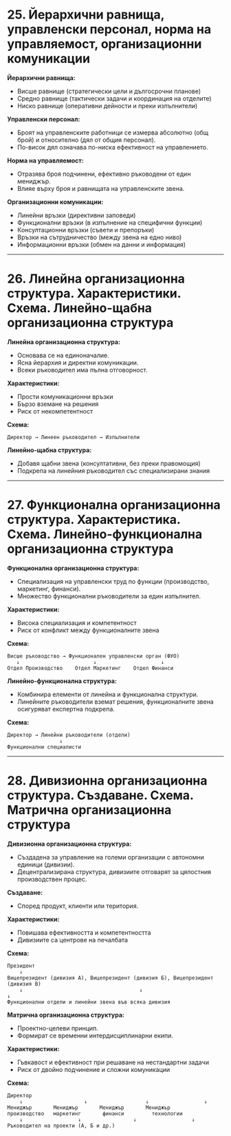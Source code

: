 # 25. Йерархични равнища, управленски персонал, норма на управляемост, организационни комуникации

**Йерархични равнища:**

* Висше равнище (стратегически цели и дългосрочни планове)
* Средно равнище (тактически задачи и координация на отделите)
* Ниско равнище (оперативни дейности и преки изпълнители)

**Управленски персонал:**

* Броят на управленските работници се измерва абсолютно (общ брой) и относително (дял от общия персонал).
* По-висок дял означава по-ниска ефективност на управлението.

**Норма на управляемост:**

* Отразява броя подчинени, ефективно ръководени от един мениджър.
* Влияе върху броя и равнищата на управленските звена.

**Организационни комуникации:**

* Линейни връзки (директивни заповеди)
* Функционални връзки (в изпълнение на специфични функции)
* Консултационни връзки (съвети и препоръки)
* Връзки на сътрудничество (между звена на едно ниво)
* Информационни връзки (обмен на данни и информация)

---

# 26. Линейна организационна структура. Характеристики. Схема. Линейно-щабна организационна структура

**Линейна организационна структура:**

* Основава се на единоначалие.
* Ясна йерархия и директни комуникации.
* Всеки ръководител има пълна отговорност.

**Характеристики:**

* Прости комуникационни връзки
* Бързо вземане на решения
* Риск от некомпетентност

**Схема:**

```
Директор → Линеен ръководител → Изпълнители
```

**Линейно-щабна структура:**

* Добавя щабни звена (консултативни, без преки правомощия)
* Подкрепа на линейния ръководител със специализирани знания

---

# 27. Функционална организационна структура. Характеристика. Схема. Линейно-функционална организационна структура

**Функционална организационна структура:**

* Специализация на управленски труд по функции (производство, маркетинг, финанси).
* Множество функционални ръководители за един изпълнител.

**Характеристики:**

* Висока специализация и компетентност
* Риск от конфликт между функционалните звена

**Схема:**

```
Висше ръководство → Функционален управленски орган (ФУО)
   ↓                        ↓                     ↓
Отдел Производство    Отдел Маркетинг    Отдел Финанси
```

**Линейно-функционална структура:**

* Комбинира елементи от линейна и функционална структури.
* Линейните ръководители вземат решения, функционалните звена осигуряват експертна подкрепа.

**Схема:**

```
Директор → Линейни ръководители (отдели)
                 ↓
Функционални специалисти
```

---

# 28. Дивизионна организационна структура. Създаване. Схема. Матрична организационна структура

**Дивизионна организационна структура:**

* Създадена за управление на големи организации с автономни единици (дивизии).
* Децентрализирана структура, дивизиите отговарят за цялостния производствен процес.

**Създаване:**

* Според продукт, клиенти или територия.

**Характеристики:**

* Повишава ефективността и компетентността
* Дивизиите са центрове на печалбата

**Схема:**

```
Президент
    ↓
Вицепрезидент (дивизия А), Вицепрезидент (дивизия Б), Вицепрезидент (дивизия В)
    ↓                                      ↓                                 ↓
Функционални отдели и линейни звена във всяка дивизия
```

**Матрична организационна структура:**

* Проектно-целеви принцип.
* Формират се временни интердисциплинарни екипи.

**Характеристики:**

* Гъвкавост и ефективност при решаване на нестандартни задачи
* Риск от двойно подчинение и сложни комуникации

**Схема:**

```
Директор
    ↓                    ↓                   ↓                  ↓
Мениджър       Мениджър       Мениджър       Мениджър
производство   маркетинг       финанси         технологии
    ↓                  ↓                 ↓                  ↓
Ръководител на проекти (А, Б и др.)
```
